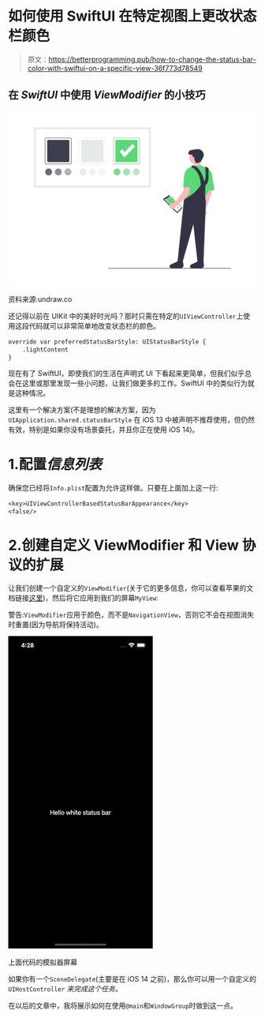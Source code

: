 # 如何使用 SwiftUI 在特定视图上更改状态栏颜色

> 原文：<https://betterprogramming.pub/how-to-change-the-status-bar-color-with-swiftui-on-a-specific-view-36f773d78549>

## 在 *SwiftUI* 中使用 *ViewModifier* 的小技巧

![](img/85132851fbecabe960545c2856739c79.png)

资料来源:undraw.co

还记得以前在 UIKit 中的美好时光吗？那时只需在特定的`UIViewController`上使用这段代码就可以非常简单地改变状态栏的颜色。

```
override var preferredStatusBarStyle: UIStatusBarStyle {
    .lightContent
}
```

现在有了 SwiftUI，即使我们的生活在声明式 UI 下看起来更简单，但我们似乎总会在这里或那里发现一些小问题，让我们做更多的工作。SwiftUI 中的类似行为就是这种情况。

这里有一个解决方案(不是理想的解决方案，因为`UIApplication.shared.statusBarStyle` 在 iOS 13 中被声明不推荐使用，但仍然有效，特别是如果你没有场景委托，并且你正在使用 iOS 14)。

# 1.配置*信息列表*

确保您已经将`Info.plist`配置为允许这样做。只要在上面加上这一行:

```
<key>UIViewControllerBasedStatusBarAppearance</key>
<false/>
```

# 2.创建自定义 ViewModifier 和 View 协议的扩展

让我们创建一个自定义的`ViewModifier`(关于它的更多信息，你可以查看苹果的文档链接[这里](https://developer.apple.com/documentation/swiftui/viewmodifier))，然后将它应用到我们的屏幕`MyView`:

警告:`ViewModifier`应用于颜色，而不是`NavigationView`，否则它不会在视图消失时重置(因为导航将保持活动)。

![](img/ff49697e2c84a01522c0f1c9d3f2d6ab.png)

上面代码的模拟器屏幕

如果你有一个`SceneDelegate`(主要是在 iOS 14 之前)，那么你可以用一个自定义的`UIHostController` *来完成这个任务。*

在以后的文章中，我将展示如何在使用`@main`和`WindowGroup`时做到这一点。